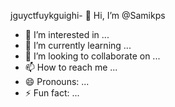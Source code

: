 jguyctfuykguighi- 👋 Hi, I’m @Samikps
- 👀 I’m interested in ...
- 🌱 I’m currently learning ...
- 💞️ I’m looking to collaborate on ...
- 📫 How to reach me ...
- 😄 Pronouns: ...
- ⚡ Fun fact: ...

<!---
Samikps/Samikps is a ✨ special ✨ repository because its `README.md` (this file) appears on your GitHub profile.
You can click the Preview link to take a look at your changes.
--->
